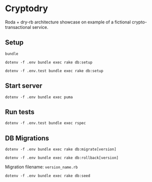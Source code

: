 # Cryptodry
Roda + dry-rb architecture showcase on example of a fictional crypto-transactional service.


## Setup
`bundle`

`dotenv -f .env bundle exec rake db:setup`

`dotenv -f .env.test bundle exec rake db:setup`


## Start server
`dotenv -f .env bundle exec puma`


## Run tests
`dotenv -f .env.test bundle exec rspec`


## DB Migrations
`dotenv -f .env bundle exec rake db:migrate[version]`

`dotenv -f .env bundle exec rake db:rollback[version]`

Migration filename: `version_name.rb`

`dotenv -f .env bundle exec rake db:seed`
